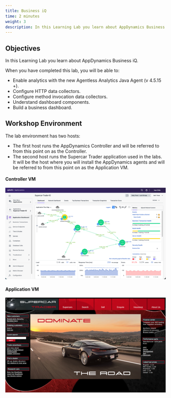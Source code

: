 ```yaml
---
title: Business iQ
time: 2 minutes
weight: 3
description: In this Learning Lab you learn about AppDynamics Business iQ.
---
```


## Objectives

In this Learning Lab you learn about AppDynamics Business iQ.

When you have completed this lab, you will be able to:

*   Enable analytics with the new Agentless Analytics Java Agent (v 4.5.15 +).
*   Configure HTTP data collectors.
*   Configure method invocation data collectors.
*   Understand dashboard components.
*   Build a business dashboard.

## Workshop Environment

The lab environment has two hosts:

- The first host runs the AppDynamics Controller and will be referred to from this point on as the Controller.
- The second host runs the Supercar Trader application used in the labs. It will be the host where you will install the AppDynamics agents and will be referred to from this point on as the Application VM.


#### Controller VM

![image](images/controller-vm.png)

#### Application VM

![image](images/application-vm.png)
